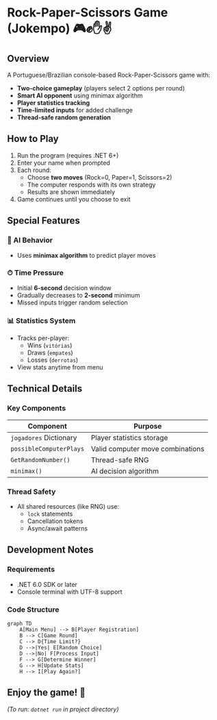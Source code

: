 # Rock-Paper-Scissors Game (Jokempo) 🎮✊✋✌

## Overview
A Portuguese/Brazilian console-based Rock-Paper-Scissors game with:
- **Two-choice gameplay** (players select 2 options per round)
- **Smart AI opponent** using minimax algorithm
- **Player statistics tracking**
- **Time-limited inputs** for added challenge
- **Thread-safe random generation**

## How to Play
1. Run the program (requires .NET 6+)
2. Enter your name when prompted
3. Each round:
   - Choose **two moves** (Rock=0, Paper=1, Scissors=2)
   - The computer responds with its own strategy
   - Results are shown immediately
4. Game continues until you choose to exit

## Special Features
### 🧠 AI Behavior
- Uses **minimax algorithm** to predict player moves

### ⏱ Time Pressure
- Initial **6-second** decision window
- Gradually decreases to **2-second** minimum
- Missed inputs trigger random selection

### 📊 Statistics System
- Tracks per-player:
  - Wins (`vitórias`)
  - Draws (`empates`)
  - Losses (`derrotas`)
- View stats anytime from menu

## Technical Details
### Key Components
| Component | Purpose |
|-----------|---------|
| `jogadores` Dictionary | Player statistics storage |
| `possibleComputerPlays` | Valid computer move combinations |
| `GetRandomNumber()` | Thread-safe RNG |
| `minimax()` | AI decision algorithm |

### Thread Safety
- All shared resources (like RNG) use:
  - `lock` statements
  - Cancellation tokens
  - Async/await patterns

## Development Notes
### Requirements
- .NET 6.0 SDK or later
- Console terminal with UTF-8 support

### Code Structure
```mermaid
graph TD
    A[Main Menu] --> B[Player Registration]
    B --> C[Game Round]
    C --> D{Time Limit?}
    D -->|Yes| E[Random Choice]
    D -->|No| F[Process Input]
    F --> G[Determine Winner]
    G --> H[Update Stats]
    H --> I[Play Again?]
```
## **Enjoy the game!** 🚀  
*(To run: `dotnet run` in project directory)*
